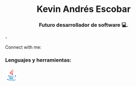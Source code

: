 <h1 align="center">Kevin Andrés Escobar</h1><h3 align="center">Futuro desarrollador de software 💻.</h3>-


Connect with me:</h3><p align="left"></p>






<h3 align="left">Lenguajes y herramientas:</h3><p align="left">
<a href="https://www.java.com" target="_blank" rel="noreferrer"> <img src="https://raw.githubusercontent.com/devicons/devicon/master/icons/java/java-original.svg" alt="java" width="40" height="40"/> </a> </p>
